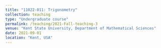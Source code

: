```yaml
---
title: "11022-011: Trigonometry"
collection: teaching
type: "Undergraduate course"
permalink: /teaching/2021-Fall-teaching-3
venue: "Kent State University, Department of Mathematical Sciences"
date: 2021-09-01
location: "Kent, USA"
---
```

